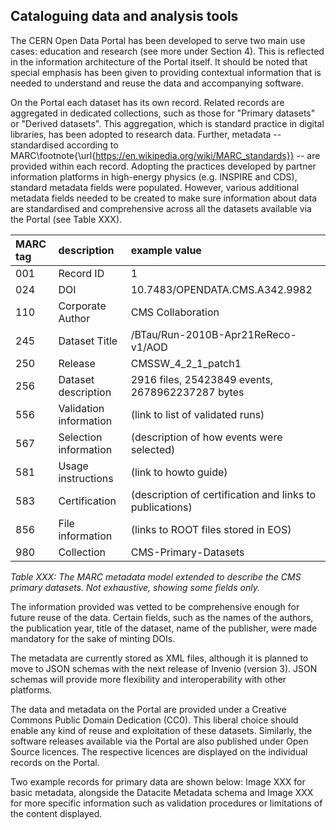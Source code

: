 ## Cataloguing data and analysis tools

The CERN Open Data Portal has been developed to serve two main use cases: education and research (see more under Section 4). This is reflected in the information architecture of the Portal itself. It should be noted that special emphasis has been given to providing contextual information that is needed to understand and reuse the data and accompanying software.

On the Portal each dataset has its own record. Related records are aggregated in dedicated collections, such as those for "Primary datasets" or "Derived datasets". This aggregation, which is standard practice in digital libraries, has been adopted to research data. Further, metadata -- standardised according to MARC\footnote{\url{https://en.wikipedia.org/wiki/MARC_standards}} -- are provided within each record. Adopting the practices developed by partner information platforms in high-energy physics (e.g. INSPIRE and CDS), standard metadata fields were populated. However, various additional metadata fields needed to be created to make sure information about data are standardised and comprehensive across all the datasets available via the Portal (see Table XXX).

|MARC tag|description|example value|
|:--|:--|:--|
|001|Record ID|1|
|024|DOI|10.7483/OPENDATA.CMS.A342.9982|
|110|Corporate Author|CMS Collaboration|
|245|Dataset Title|/BTau/Run-2010B-Apr21ReReco-v1/AOD|
|250|Release|CMSSW\_4\_2\_1\_patch1|
|256|Dataset description|2916 files, 25423849 events, 2678962237287 bytes|
|556|Validation information|(link to list of validated runs)|
|567|Selection information|(description of how events were selected)|
|581|Usage instructions|(link to howto guide)|
|583|Certification|(description of certification and links to publications)|
|856|File information|(links to ROOT files stored in EOS)|
|980|Collection|CMS-Primary-Datasets|

*Table XXX: The MARC metadata model extended to describe the CMS primary
datasets. Not exhaustive, showing some fields only.*

The information provided was vetted to be comprehensive enough for future reuse of the data. Certain fields, such as the names of the authors, the publication year, title of the dataset, name of the publisher, were made mandatory for the sake of minting DOIs.

The metadata are currently stored as XML files, although it is planned to move to JSON schemas with the next release of Invenio (version 3). JSON schemas will provide more flexibility and interoperability with other platforms.

The data and metadata on the Portal are provided under a Creative Commons Public Domain Dedication (CC0). This liberal choice should enable any kind of reuse and exploitation of these datasets. Similarly, the software releases available via the Portal are also published under Open Source licences. The respective licences are displayed on the individual records on the Portal.

Two example records for primary data are shown below: Image XXX for basic metadata, alongside the Datacite Metadata schema and Image XXX for more specific information such as validation procedures or limitations of the content displayed.

